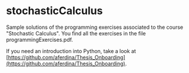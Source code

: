# stochasticCalculus
Sample solutions of the programming exercises associated to the course "Stochastic Calculus". You find all the exercises in the file programmingExercises.pdf.

If you need an introduction into Python, take a look at [https://github.com/aferdina/Thesis_Onboarding](https://github.com/aferdina/Thesis_Onboarding).
